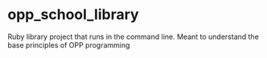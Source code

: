 # opp_school_library
Ruby library project that runs in the command line. Meant to understand the base principles of OPP programming
